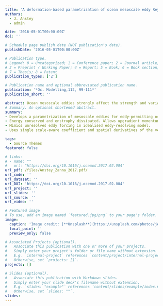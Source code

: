 ```yaml
---
title: 'A deformation-based parametrization of ocean mesoscale eddy Reynolds stresses'
authors:
  - J. Anstey
  - admin

date: '2016-05-01T00:00:00Z'
doi: ''

# Schedule page publish date (NOT publication's date).
publishDate: '2016-05-01T00:00:00Z'

# Publication type.
# Legend: 0 = Uncategorized; 1 = Conference paper; 2 = Journal article;
# 3 = Preprint / Working Paper; 4 = Report; 5 = Book; 6 = Book section;
# 7 = Thesis; 8 = Patent
publication_types: ['2']

# Publication name and optional abbreviated publication name.
publication: '*Oc. Modelling,112, 99-111*'
publication_short: ''

abstract: Ocean mesoscale eddies strongly affect the strength and variability of large-scale ocean jets such as the Gulf Stream and Kuroshio Extension. Their spatial scales are too small to be fully resolved in many current climate models and hence their effects on the large-scale circulation need to be parametrized. Here we propose a parametrization of mesoscale eddy momentum fluxes based on large-scale flow deformation. The parametrization is argued to be suitable for use in eddy-permitting ocean general circulation models, and is motivated by an analogy between turbulence in Newtonian fluids (such as water) and laminar flow in non-Newtonian fluids. A primitive-equations model in an idealised double-gyre configuration at eddy-resolving horizontal resolution is used to diagnose the relationship between the proposed closure and the eddy fluxes resolved by the model. Favourable correlations suggest the closure could provide an appropriate deterministic parametrization of mesoscale eddies. The relationship between the closure and different representations of the Reynolds stress tensor is also described. The parametrized forcing possesses the key quasi-geostrophic turbulence properties of energy conservation and enstrophy dissipation, and allows for upgradient fluxes leading to the sharpening of vorticity gradients. The implementation of the closure for eddy-permitting ocean models requires only velocity derivatives and a single parameter that scales with model resolution.
# Summary. An optional shortened abstract.
summary: 
- Develops a parametrization of mesoscale eddies for eddy-permitting ocean models.
- Energy conserved and enstrophy dissipated. Allows upgradient momentum transfers.
- Mimics unresolved eddy forcing in idealised eddy-resolving model.
- Uses single scale-aware coefficient and spatial derivatives of the velocity.

tags:
  - Source Themes
featured: false

# links:
# - name: ""
#   url: "https://doi.org/10.1016/j.ocemod.2017.02.004"
url_pdf: /files/Anstey_Zanna_2017.pdf/
url_code: ''
url_dataset: ''
url_DOI: 'https://doi.org/10.1016/j.ocemod.2017.02.004'
url_project: ''
url_slides: ''
url_source: ''
url_video: ''

# Featured image
# To use, add an image named `featured.jpg/png` to your page's folder.
image:
  caption: 'Image credit: [**Unsplash**](https://unsplash.com/photos/jdD8gXaTZsc)'
  focal_point: ''
  preview_only: false

# Associated Projects (optional).
#   Associate this publication with one or more of your projects.
#   Simply enter your project's folder or file name without extension.
#   E.g. `internal-project` references `content/project/internal-project/index.md`.
#   Otherwise, set `projects: []`.
projects: []

# Slides (optional).
#   Associate this publication with Markdown slides.
#   Simply enter your slide deck's filename without extension.
#   E.g. `slides: "example"` references `content/slides/example/index.md`.
#   Otherwise, set `slides: ""`.
slides:
---
```

